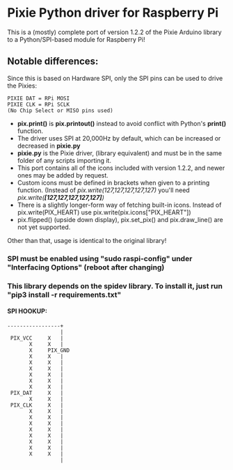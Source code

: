 # Pixie Python driver for Raspberry Pi

This is a (mostly) complete port of version 1.2.2 of the Pixie Arduino library to a Python/SPI-based module for Raspberry Pi!

## Notable differences:

Since this is based on Hardware SPI, only the SPI pins can be used to drive the Pixies:

    PIXIE DAT = RPi MOSI
    PIXIE CLK = RPi SCLK
    (No Chip Select or MISO pins used)
    
- **pix.print()** is **pix.printout()** instead to avoid conflict with Python's **print()** function.
- The driver uses SPI at 20,000Hz by default, which can be increased or decreased in **pixie.py**
- **pixie.py** is the Pixie driver, (library equivalent) and must be in the same folder of any scripts importing it.
- This port contains all of the icons included with version 1.2.2, and newer ones may be added by request.
- Custom icons must be defined in brackets when given to a printing function. (Instead of *pix.write(127,127,127,127,127)* you'll need *pix.write(**[**127,127,127,127,127**]**)*
- There is a slightly longer-form way of fetching built-in icons. Instead of pix.write(PIX_HEART) use pix.write(pix.icons["PIX_HEART"])
- pix.flipped() (upside down display), pix.set_pix() and pix.draw_line() are not yet supported.

Other than that, usage is identical to the original library!

### SPI must be enabled using "sudo raspi-config" under "Interfacing Options" (reboot after changing)

### This library depends on the spidev library. To install it, just run "pip3 install -r requirements.txt"

#### SPI HOOKUP:
    -----------------+
                     |
     PIX_VCC     X   |
           X     X   |
           X     PIX_GND
           X     X   |
           X     X   |
           X     X   |
           X     X   |
           X     X   |
           X     X   |
     PIX_DAT     X   |
           X     X   |
     PIX_CLK     X   |
           X     X   |
           X     X   |
           X     X   |
           X     X   |
           X     X   |
           X     X   |
           X     X   |
           X     X   |
                     |
